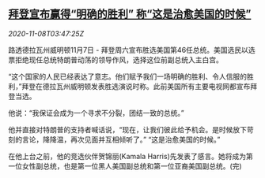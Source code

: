 <!--1604807724000-->
[拜登宣布赢得“明确的胜利” 称“这是治愈美国的时候”](https://cn.reuters.com/article/usvotebidenwinspeech-1108-idCNKBS27O03N)
------

<div><i>2020-11-08T03:47:25Z</i></div><p>路透德拉瓦州威明顿11月7日 - 拜登周六宣布胜选美国第46任总统。美国选民以选票拒绝现任总统特朗普动荡的领导作风，选择这位前副总统入主白宫。</p><p>“这个国家的人民已经表达了意志。他们赋予我们一场明确的胜利、令人信服的胜利，”拜登在德拉瓦州威明顿发表胜选演说时称。此前美国所有主要电视网都宣布拜登当选。</p><p>他说：“我保证会成为一个寻求不分裂，团结一致的总统。”</p><p>他并直接对特朗普的支持者喊话说，“现在，让我们彼此给予机会。是时候放下苛刻的言论，降降温，再次见面并互相倾听了。” “这是治愈美国的时候。”</p><p>在他上台之前，他的竞选伙伴贺锦丽(Kamala Harris)先发表了感言。她将成为第一位女性副总统，也是第一位黑人美国副总统和第一位亚裔美国副总统。(完)</p>
